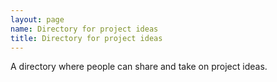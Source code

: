 ```yaml
---
layout: page
name: Directory for project ideas
title: Directory for project ideas
---
```


A directory where people can share and take on project ideas.
